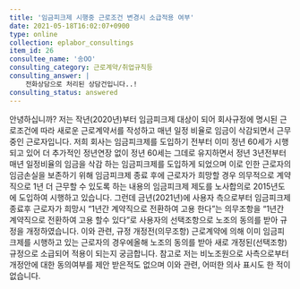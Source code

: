 ```yaml
---
title: '임금피크제 시행중 근로조건 변경시 소급적용 여부'
date: 2021-05-18T16:02:07+0900
type: online
collection: eplabor_consultings
item_id: 26
consultee_name: '송OO'
consulting_category: 근로계약/취업규칙등
consulting_answer: |
    전화상담으로 처리된 상담건입니다..!
consulting_status: answered
---
```


안녕하십니까? 
저는 작년(2020년)부터 임금피크제 대상이 되어 회사규정에 명시된 근로조건에 따라 
새로운 근로계약서를 작성하고 매년 일정 비율로 임금이 삭감되면서 근무중인 근로자입니다.
저희 회사는 임금피크제를 도입하기 전부터 이미 정년 60세가 시행되고 있어 더 추가적인
정년연장 없이 정년 60세는 그데로 유지하면서 정년 3년전부터 매년 일정비율의 임금을 삭감
하는 임금피크제를 도입하게 되었으며 이로 인한 근로자의 임금손실을 보존하기 위해 
임금피크제  종료 후에 근로자가 희망할 경우 의무적으로 계약직으로 1년 더 근무할 수 
있도록 하는 내용의 임금피크제 제도를 노사합의로 2015년도에 도입하여 시행하고 있습니다. 
그런데 금년(2021년)에 사용자 측으로부터 임금피크제 종료후 근로자가 희망시
“1년간 계약직으로 전환하여 고용 한다”는 의무조항을 
“1년간 계약직으로 전환하여 고용 할수 있다”로 사용자의 선택조항으로
노조의 동의를 받아 규정을 개정하였습니다.
이와 관련, 규정 개정전(의무조항) 근로계약에 의해 이미 임금피크제를 시행하고 있는 근로자의 경우에올해 노조의 동의를 받아 새로 개정된(선택조항) 규정으로 소급되어 적용이 되는지 궁금합니다. 
참고로 저는 비노조원으로 사측으로부터 개정안에 대한 동의여부를 제안 받은적도 없으며 이와 관련, 
어떠한 의사 표시도 한 적이 없습니다.
